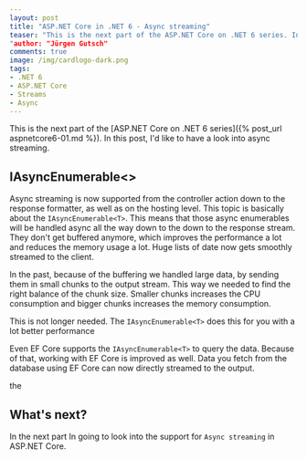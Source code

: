 ```yaml
---
layout: post
title: "ASP.NET Core in .NET 6 - Async streaming"
teaser: "This is the next part of the ASP.NET Core on .NET 6 series. In this post, I'd like to have a look into async streaming.
"author: "Jürgen Gutsch"
comments: true
image: /img/cardlogo-dark.png
tags: 
- .NET 6
- ASP.NET Core
- Streams
- Async
---
```


This is the next part of the [ASP.NET Core on .NET 6 series]({% post_url aspnetcore6-01.md %}). In this post, I'd like to have a look into async streaming.

## IAsyncEnumerable<>

Async streaming is now supported from the controller action down to the response formatter, as well as on the hosting level. This topic is basically about  the `IAsyncEnumerable<T>`. This means that those async enumerables will be handled async all the way down to the down to the response stream.  They don't get buffered anymore, which improves the performance a lot and reduces the memory usage a lot. Huge lists of date now gets smoothly streamed to the client.

In the past, because of the buffering we handled large data, by sending them in small chunks to the output stream. This way we needed to find the right balance of the chunk size. Smaller  chunks increases the CPU consumption and bigger chunks increases the memory consumption.

This is not longer needed. The `IAsyncEnumerable<T>` does this for you with a lot better performance 

Even EF Core supports the `IAsyncEnumerable<T>` to query the data. Because of that, working with EF Core is improved as well. Data you fetch from the database using EF Core can now directly streamed to the output. 





the 



## What's next?

In the next part In going to look into the support for `Async streaming` in ASP.NET Core.

